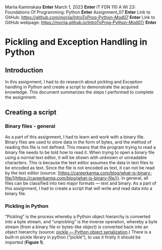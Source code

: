 Mariia Kaminskaia  **Enter**
March 1, 2023   **Enter**
IT FDN 110 A Wi 23: Foundations Of Programming: Python   **Enter**
Assignment_07  **Enter**
Link to GitHub: https://github.com/moriia/IntroToProg-Python-Mod07   **Enter**
Link to GitHub webpage: https://moriia.github.io/IntroToProg-Python-Mod07/  **Enter**

# Pickling and Exception Handling in Python

## Introduction
In this assignment, I had to do research about pickling and Exception handling in Python and create a script to demonstrate the acquired knowledge. This document summarizes the steps I performed to complete the assignment. 


## Creating a script
### Binary files - general
As a part of this assignment, I had to learn and work with a binary file. Binary files are used to store data in the form of bytes, and the method of reading this file is not defined. This means that the program trying to read a binary file needs to be told how to read it. When trying to open a binary file using a normal text editor, it will be shown with unknown or unreadable characters. This is because the text editor assumes the data in text files to be encoded as text. Since the file is not encoded as text, it can not be read by the text editor (source: [https://careerkarma.com/blog/what-is-binary-file/](https://careerkarma.com/blog/what-is-binary-file/)). In general, all files can be classified into two major formats — text and binary. 
As a part of this assignment, I had to create a script that will write and read data into a binary file.

### Pickling in Python
“Pickling” is the process whereby a Python object hierarchy is converted into a byte stream, and “unpickling” is the inverse operation, whereby a byte stream (from a binary file or bytes-like object) is converted back into an object hierarchy (source: [pickle — Python object serialization](https://docs.python.org/3/library/pickle.html#:~:text=%E2%80%9CPickling%E2%80%9D%20is%20the%20process%20whereby,back%20into%20an%20object%20hierarchy).) There is a built-in pickle library in python (“pickle”), to use it firstly it should be imported (**Figure 1**).



